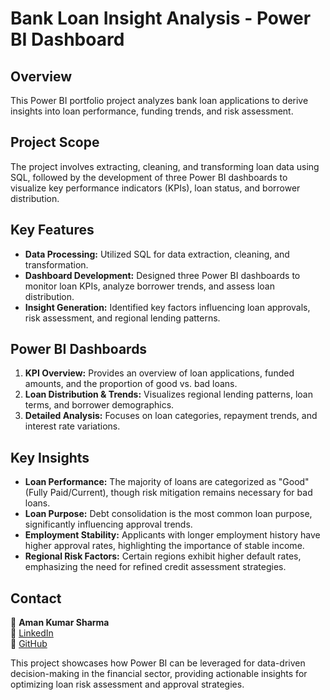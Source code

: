 # Bank Loan Insight Analysis - Power BI Dashboard  

## Overview  
This Power BI portfolio project analyzes bank loan applications to derive insights into loan performance, funding trends, and risk assessment.  

## Project Scope  
The project involves extracting, cleaning, and transforming loan data using SQL, followed by the development of three Power BI dashboards to visualize key performance indicators (KPIs), loan status, and borrower distribution.  

## Key Features  
- **Data Processing:** Utilized SQL for data extraction, cleaning, and transformation.  
- **Dashboard Development:** Designed three Power BI dashboards to monitor loan KPIs, analyze borrower trends, and assess loan distribution.  
- **Insight Generation:** Identified key factors influencing loan approvals, risk assessment, and regional lending patterns.  

## Power BI Dashboards  
1. **KPI Overview:** Provides an overview of loan applications, funded amounts, and the proportion of good vs. bad loans.  
2. **Loan Distribution & Trends:** Visualizes regional lending patterns, loan terms, and borrower demographics.  
3. **Detailed Analysis:** Focuses on loan categories, repayment trends, and interest rate variations.  

## Key Insights  
- **Loan Performance:** The majority of loans are categorized as "Good" (Fully Paid/Current), though risk mitigation remains necessary for bad loans.  
- **Loan Purpose:** Debt consolidation is the most common loan purpose, significantly influencing approval trends.  
- **Employment Stability:** Applicants with longer employment history have higher approval rates, highlighting the importance of stable income.  
- **Regional Risk Factors:** Certain regions exhibit higher default rates, emphasizing the need for refined credit assessment strategies.  

## Contact  
📩 **Aman Kumar Sharma**  
🔗 [LinkedIn](www.linkedin.com/in/amansharma270)  
📂 [GitHub](github.com/Maveaman)  

This project showcases how Power BI can be leveraged for data-driven decision-making in the financial sector, providing actionable insights for optimizing loan risk assessment and approval strategies.  

